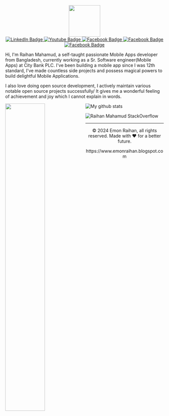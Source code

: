 <div id="header" align="center">
  <img src="https://1.bp.blogspot.com/-lBVZsV0Q68w/XZ9r_8pasEI/AAAAAAAAe-A/Y12PrSDspn85qT_QlLIIfdOLY9EfmlPUQCLcBGAsYHQ/s1600/DSC_0563.JPG" width="100"/>

  <div id="badges" >
  <a href="https://www.linkedin.com/in/emonraihanm/">
    <img src="https://img.shields.io/badge/LinkedIn-blue?style=for-the-badge&logo=linkedin&logoColor=white" alt="LinkedIn Badge"/>
  </a>
  <a href="https://youtube.com/EmonRaihanIT">
    <img src="https://img.shields.io/badge/YouTube-red?style=for-the-badge&logo=youtube&logoColor=white" alt="Youtube Badge"/>
  </a>
  <a href="https://facebook.com/emon.raihan">
    <img src="https://img.shields.io/badge/Facebook-blue?style=for-the-badge&logo=facebook&logoColor=white" alt="Facebook Badge"/>
  </a>
   <a href="https://www.instagram.com/emon.raihan">
    <img src="https://img.shields.io/badge/Instagram-blue?style=for-the-badge&logo=instagram&logoColor=white" alt="Facebook Badge"/>
  </a>
    <a href="https://mail.google.com/mail/?view=cm&fs=1&tf=1&to=emonrait@gmail.com" target="_blank"">
    <img src="https://img.shields.io/badge/Gmail-red?style=for-the-badge&logo=gmail&logoColor=white" alt="Facebook Badge"/>
  </a>
 
</div>
<img src="https://komarev.com/ghpvc/?username=emonrait&style=flat-square&color=blue" alt=""/>
</div>


Hi, I'm Raihan Mahamud, a self-taught passionate Mobile Apps developer from Bangladesh, currently working as a Sr. Software engineer(Mobile Apps) at City Bank PLC. I've been building a mobile app since I was 12th standard, I've made countless side projects and possess magical powers to build delightful Mobile Applications.

I also love doing open source development, I actively maintain various notable open source projects successfully/ It gives me a wonderful feeling of achievement and joy which I cannot explain in words.



<img align="left" width="50%" src="https://github-readme-stats.vercel.app/api/top-langs/?username=emonrait&layout=compact&theme=cobalt&hide_border=true" />


<img align="center" src="https://github-readme-streak-stats.herokuapp.com?user=emonrait&theme=vue-dark&hide_border=true&date_format=M%20j%5B%2C%20Y%5D" alt="My github stats" />

![Raihan Mahamud StackOverflow](https://github-readme-stackoverflow.vercel.app/?userID=12927452)

---
<p align="center"> © 2024 Emon Raihan, all rights reserved. Made with ❤️ for a better future. </p>
<p align="center">
https://www.emonraihan.blogspot.com
</p>



<!--
**emonrait/emonrait** is a ✨ _special_ ✨ repository because its `README.md` (this file) appears on your GitHub profile.
<img align="left" width="47%" src="https://github-readme-stats.vercel.app/api?username=emonrait&show_icons=true&theme=radical" />

Here are some ideas to get you started:

- 🔭 I’m currently working on ...
- 🌱 I’m currently learning ...
- 👯 I’m looking to collaborate on ...
- 🤔 I’m looking for help with ...
- 💬 Ask me about ...
- 📫 How to reach me: ...
- 😄 Pronouns: ...
- ⚡ Fun fact: ...
![Anurag's GitHub stats](https://github-readme-stats.vercel.app/api?username=emonrait&show_icons=true&theme=radical)

[![Top Langs](https://github-readme-stats.vercel.app/api/top-langs/?username=emonrait&layout=compact)](https://github.com/anuraghazra/github-readme-stats)

## Table of Contents

- [Installation](#installation)
- [Usage](#usage)
- [Features](#features)
- [Contributing](#contributing)
- [License](#license)
-->


